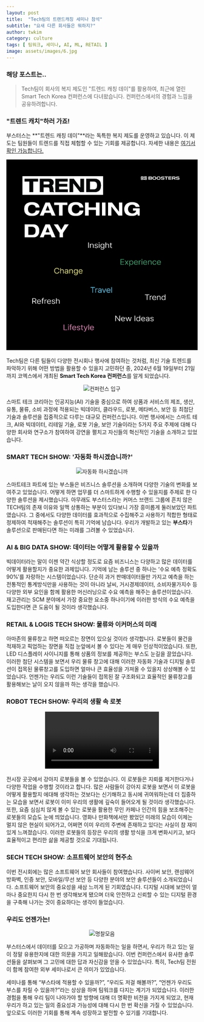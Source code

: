 ```yaml
---
layout: post
title:  "Tech팀의 트랜드캐칭 세미나 참석"
subtitle: "요새 다른 회사들은 뭐하지?"
author: twkim
category: culture
tags: [ 팀워크, 세미나, AI, ML, RETAIL ]
image: assets/images/6.jpg
---
```


### 해당 포스트는..
> Tech팀이 회사의 복지 제도인 "트렌드 캐칭 데이"를 활용하여, 최근에 열린 Smart Tech Korea 컨퍼런스에 다녀왔습니다. 컨퍼런스에서의 경험과 느낌을 공유하려합니다.

### "트렌드 캐치"하러 가죠!

부스터스는 **"트렌드 캐칭 데이"**라는 독특한 복지 제도를 운영하고 있습니다. 이 제도는 팀원들이 트렌드를 직접 체험할 수 있는 기회를 제공합니다. 자세한 내용은 <a href="https://brunch.co.kr/@boosters/28">여기서 확인 가능합니다.</a>

<p style="text-align: center;">
  <img src="/assets/images/2024-07/trend-catching-day.png" alt="부스터스 트렌드 캐칭 데이">
</p>

Tech팀은 다른 팀들이 다양한 전시회나 행사에 참여하는 것처럼, 최신 기술 트렌드를 파악하기 위해 어떤 방법을 활용할 수 있을지 고민하던 중, 2024년 6월 19일부터 21일까지 코엑스에서 개최된 **Smart Tech Korea 컨퍼런스**를 알게 되었습니다.

<p style="text-align: center;">
  <img src="/assets/images/2024-07/stk_boosters_tech.png" alt="컨퍼런스 입구">
</p>

스마트 테크 코리아는 인공지능(AI) 기술을 중심으로 하여 상품과 서비스의 제조, 생산, 유통, 물류, 소비 과정에 적용되는 빅데이터, 클라우드, 로봇, 메타버스, 보안 등 최첨단 기술과 솔루션을 집중적으로 다루는 대규모 컨퍼런스입니다. 이번 행사에서는 스마트 테크, AI와 빅데이터, 리테일 기술, 로봇 기술, 보안 기술이라는 5가지 주요 주제에 대해 다양한 회사와 연구소가 참여하여 강연을 펼치고 자신들의 혁신적인 기술을 소개하고 있었습니다.


### SMART TECH SHOW: '자동화 하시겠습니까?'

<p style="text-align: center;">
  <img src="/assets/images/2024-07/shell_we_automatic.png" alt="자동화 하시겠습니까">
</p>

스마트테크 파트에 있는 부스들은 비즈니스 솔루션을 소개하며 다양한 기술의 변화를 보여주고 있었습니다. 어떻게 하면 업무를 더 스마트하게 수행할 수 있을지를 주제로 한 다양한 솔루션을 제시했습니다. 아무래도 부스터스라는 커머스 브랜드 그룹에 흔치 않은 TECH팀의 존재 이유와 일맥 상통하는 부분이 있다보니 가장 흥미롭게 둘러보았던 파트였습니다. 그 중에서도 다양한 데이터를 효과적으로 수집해주고 사용하기 적합한 형태로 정제하여 적재해주는 솔루션이 특히 기억에 남습니다. 우리가 개발하고 있는 **부스타**가 솔루션으로 판매된다면 하는 미래를 그려볼 수 있었습니다. 


### AI & BIG DATA SHOW: 데이터는 어떻게 활용할 수 있을까

빅데이터라는 말이 이젠 약간 식상할 정도로 요즘 비즈니스는 다양하고 많은 데이터를 어떻게 활용할지가 중요한 과제입니다. 기억에 남는 솔루션 중 하나는 ‘수요 예측 정확도 90%’를 자랑하는 시스템이었습니다. 단순히 과거 판매데이터들만 가지고 예측을 하는 전통적인 통계방식만을 사용하는 것이 아니라 날씨, 거시경제데이터, 소비자물가지수 등 다양한 외부 요인을 함께 활용한 머신러닝으로 수요 예측을 해주는 솔루션이었습니다. 재고관리는 SCM 분야에서 가장 중요한 요소중 하나이기에 이러한 방식의 수요 예측을 도입한다면 큰 도움이 될 것이라 생각했습니다.


### RETAIL & LOGIS TECH SHOW: 물류와 이커머스의 미래

아마존의 물류창고 하면 떠오르는 장면이 있으실 것이라 생각합니다. 로봇들이 물건을 적재하고 픽업하는 장면을 직접 눈앞에서 볼 수 있다는 게 매우 인상적이었습니다. 또한, LED 디스플레이 사이니지를 통해 상품의 정보를 제공하는 부스도 눈길을 끌었습니다. 이러한 첨단 시스템을 보면서 우리 물류 창고에 대해 이러한 자동화 기술과 디지털 솔루션이 접목된 물류창고를 도입하면 얼마나 큰 효율성을 가져올 수 있을지 상상해볼 수 있었습니다. 언젠가는 우리도 이런 기술들이 접목된 잘 구조화되고 효율적인 물류창고를 활용해보는 날이 오지 않을까 하는 생각을 했습니다.


### ROBOT TECH SHOW: 우리의 생활 속 로봇

<p style="text-align: center;">
  <video controls>
  <source src="/assets/images/2024-07/robot_dog.MOV" alt="로봇 강아지">
  </video>
</p>

전시장 곳곳에서 강아지 로봇들을 볼 수 있었습니다. 이 로봇들은 지뢰를 제거한다거나 다양한 작업을 수행할 것이라고 합니다. 많은 사람들이 강아지 로봇을 보면서 이 로봇을 어떻게 활용할지 에대해 생각하는 것보다는 신기해하고 동시에 귀여워하는데 더 집중하는 모습을 보면서 로봇이 이미 우리의 생활에 깊숙이 들어오게 될 것이라 생각했습니다. 또한, 요즘 심심치 않게 볼 수 있는 로봇을 활용한 무인 카페나 인간의 힘을 보조해주는 로봇들의 모습도 눈에 띄었습니다. 영화나 만화책에서만 봤었던 미래의 모습이 이제는 멀지 않은 현실이 되어가고, 어쩌면 이미 우리의 주변에 존재하고 있다는 사실이 참 재미있게 느껴졌습니다. 이러한 로봇들의 등장은 우리의 생활 방식을 크게 변화시키고, 보다 효율적이고 편리한 삶을 제공할 것으로 기대됩니다. 


### SECH TECH SHOW: 소프트웨어 보안의 현주소

이번 전시회에는 많은 소프트웨어 보안 회사들이 참여했습니다. 사이버 보안, 랜섬웨어 방화벽, 인증 보안, 모바일/무선 보안 등 다양한 분야의 보안 솔루션들이 소개되었습니다. 소프트웨어 보안의 중요성을 새삼 느끼게 된 기회였습니다. 디지털 시대에 보안이 얼마나 중요한지 다시 한 번 생각해보게 됐으며 더욱 안전하고 신뢰할 수 있는 디지털 환경을 구축해 나가는 것이 중요하다는 생각이 들었습니다.


### 우리도 언젠가는!

<p style="text-align: center;">
  <img src="/assets/images/2024-07/stk_boosters_tech.png" alt="명찰모음">
</p>

부스터스에서 데이터를 모으고 가공하며 자동화하는 일을 하면서, 우리가 하고 있는 일이 정말 유용한지에 대한 의문을 가지고 일해왔습니다. 이번 컨퍼런스에서 유사한 솔루션들을 살펴보며 그 고민에 대한 답과 자신감을 얻을 수 있었습니다. 특히, Tech팀 전원이 함께 참여한 외부 세미나로서 큰 의미가 있었습니다.

세미나를 통해 “부스타에 적용할 수 있을까?”, “우리도 저걸 해볼까?”, “언젠가 우리도 부스를 차릴 수 있을까?”라는 상상을 하며 팀워크를 다지는 계기가 되었습니다. 이러한 경험을 통해 우리 팀이 나아가야 할 방향에 대해 더 명확한 비전을 가지게 되었고, 현재 우리가 하고 있는 일의 중요성과 가능성에 대해 다시 한 번 확신을 가질 수 있었습니다. 앞으로도 이러한 기회를 통해 계속 성장하고 발전할 수 있기를 기대합니다.

